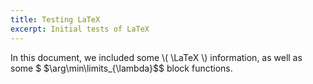 ```yaml
---
title: Testing LaTeX
excerpt: Initial tests of LaTeX
---
```


In this document, we included some \\( \LaTeX \\) information, as well as some $
$\arg\min\limits_{\lambda}$$ block functions.

